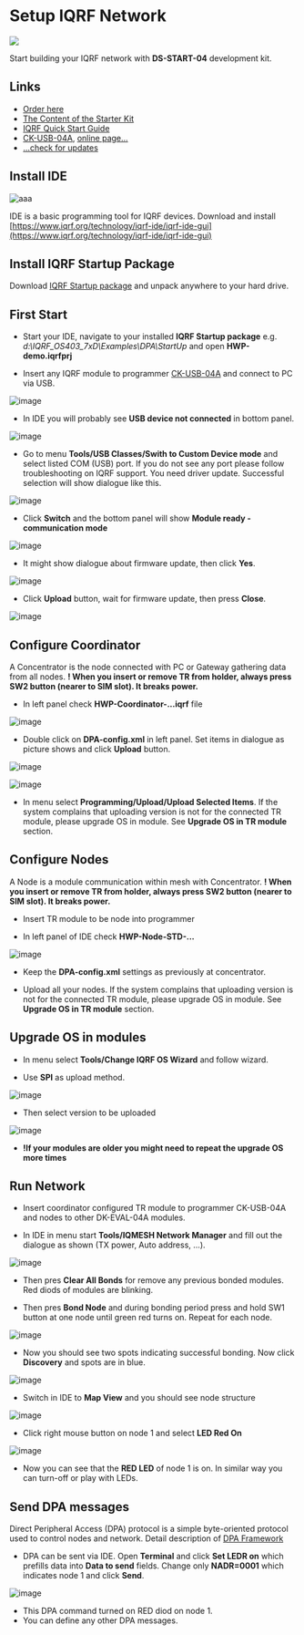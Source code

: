 # Setup IQRF Network

![](https://iqrf.org/images/ds-start-04-case.jpg)

Start building your IQRF network with **DS-START-04** development kit.

## Links
* [Order here](https://iqrf.org/products/ds-start-04)
* [The Content of the Starter Kit](files/iqrf/README_150909.pdf)
* [IQRF Quick Start Guide](https://github.com/logimic/iqrfboard/blob/master/files/iqrf/Quick_Start_Guide_IQRF_181018.pdf)
* [CK-USB-04A](https://github.com/logimic/iqrfboard/blob/master/files/iqrf/User_Guide_CK-USB-04A_171109.pdf), [online page...](https://iqrf.org/products/development-tools/development-kits/ck-usb-04a)
* [...check for updates ](https://iqrf.org/products/ds-start-04)

## Install IDE

![aaa](files/images/SetupIqrfNetwork/iqrf-ide-4.jpg)

IDE is a basic programming tool for IQRF devices. Download and install [https://www.iqrf.org/technology/iqrf-ide/iqrf-ide-gui](https://www.iqrf.org/technology/iqrf-ide/iqrf-ide-gui)

## Install IQRF Startup Package

Download [IQRF Startup package](https://www.iqrf.org/support/download&kat=34&ids=82) and unpack anywhere to your hard drive.

## First Start

* Start your IDE, navigate to your installed **IQRF Startup package** e.g. _d:\IQRF_OS403_7xD\Examples\DPA\StartUp_ and open **HWP-demo.iqrfprj**

* Insert any IQRF module to programmer [CK-USB-04A](https://iqrf.org/products/development-tools/development-kits/ck-usb-04a) and connect to PC via USB.

![image](files/images/SetupIqrfNetwork/50103857-e4acfb80-0228-11e9-88f1-a1ad28f00ad7.png)

* In IDE you will probably see **USB device not connected** in bottom panel.

![image](files/images/SetupIqrfNetwork/50103939-1c1ba800-0229-11e9-94af-0bcc89113d04.png)

* Go to menu **Tools/USB Classes/Swith to Custom Device mode** and select listed COM (USB) port. If you do not see any port please follow troubleshooting on IQRF support. You need driver update. Successful selection will show dialogue like this.

![image](files/images/SetupIqrfNetwork/50104128-951aff80-0229-11e9-847e-c5b43c73facd.png)

* Click **Switch** and the bottom panel will show **Module ready - communication mode**

![image](files/images/SetupIqrfNetwork/50104213-c693cb00-0229-11e9-8b1a-eaa285ab2e12.png)

* It might show dialogue about firmware update, then click **Yes**.

![image](files/images/SetupIqrfNetwork/50104292-e925e400-0229-11e9-944c-48f94d5933d0.png)

* Click **Upload** button, wait for firmware update, then press **Close**.

![image](files/images/SetupIqrfNetwork/50104371-20949080-022a-11e9-9835-adef5a4ccb4f.png)

## Configure Coordinator

A Concentrator is the node connected with PC or Gateway gathering data from all nodes.
**! When you insert or remove TR from holder, always press SW2 button (nearer to SIM slot). It breaks power.**

* In left panel check **HWP-Coordinator-...iqrf** file

![image](files/images/SetupIqrfNetwork/50106144-38bade80-022f-11e9-84f2-e2ac42f16666.png)

* Double click on **DPA-config.xml** in left panel. Set items in dialogue as picture shows and click **Upload** button.

![image](files/images/SetupIqrfNetwork/50106039-d661de00-022e-11e9-8fc5-74a5a7c65aad.png)

![image](files/images/SetupIqrfNetwork/50106117-1b861000-022f-11e9-95ed-6d19edda9113.png)

* In menu select **Programming/Upload/Upload Selected Items**. If the system complains that uploading version is not for the connected TR module, please upgrade OS in module. See **Upgrade OS in TR module** section.

## Configure Nodes

A Node is a module communication within mesh with Concentrator.
**! When you insert or remove TR from holder, always press SW2 button (nearer to SIM slot). It breaks power.**

* Insert TR module to be node into programmer

* In left panel of IDE check **HWP-Node-STD-...**

![image](files/images/SetupIqrfNetwork/50108583-e630f080-0235-11e9-9843-d5ec00d6e3de.png)

* Keep the **DPA-config.xml** settings as previously at concentrator.

* Upload all your nodes. If the system complains that uploading version is not for the connected TR module, please upgrade OS in module. See **Upgrade OS in TR module** section.

## Upgrade OS in modules

* In menu select **Tools/Change IQRF OS Wizard** and follow wizard.

* Use **SPI** as upload method.

![image](files/images/SetupIqrfNetwork/50106475-3311c880-0230-11e9-80ea-061aae079706.png)

* Then select version to be uploaded

![image](files/images/SetupIqrfNetwork/50106345-e62df200-022f-11e9-9212-d1594fe6a943.png)

* **!If your modules are older you might need to repeat the upgrade OS more times**

## Run Network

* Insert coordinator configured TR module to programmer CK-USB-04A and nodes to other DK-EVAL-04A modules.

* In IDE in menu start **Tools/IQMESH Network Manager** and fill out the dialogue as shown (TX power, Auto address, ...).

![image](files/images/SetupIqrfNetwork/50110959-dfa57780-023b-11e9-981a-a1f883e7cac8.png)

* Then pres **Clear All Bonds** for remove any previous bonded modules. Red diods of modules are blinking.

* Then pres **Bond Node** and during bonding period press and hold SW1 button at one node until green red turns on. Repeat for each node.

![image](files/images/SetupIqrfNetwork/50111045-1aa7ab00-023c-11e9-9cf2-87ef0281bfc2.png)

* Now you should see two spots indicating successful bonding. Now click **Discovery** and spots are in blue.

![image](files/images/SetupIqrfNetwork/50111460-1e87fd00-023d-11e9-84e3-dad67435fbf2.png)

* Switch in IDE to **Map View** and you should see node structure

![image](files/images/SetupIqrfNetwork/50111497-31023680-023d-11e9-85c5-4a8288baeb72.png)

* Click right mouse button on node 1 and select **LED Red On**

![image](files/images/SetupIqrfNetwork/50111606-6b6bd380-023d-11e9-9030-746fe0c9a3f9.png)

* Now you can see that the **RED LED** of node 1 is on. In similar way you can turn-off or play with LEDs.

## Send DPA messages

Direct Peripheral Access (DPA) protocol is a simple byte-oriented protocol used to control nodes and network. Detail description of [DPA Framework](https://www.iqrf.org/DpaTechGuide/)

* DPA can be sent via IDE. Open **Terminal** and click **Set LEDR on** which prefills data into **Data to send** fields. Change only **NADR=0001** which indicates node 1 and click **Send**.

![image](files/images/SetupIqrfNetwork/50230461-00d9a580-03ad-11e9-9842-85226f02f424.png)

* This DPA command turned on RED diod on node 1.
* You can define any other DPA messages.
